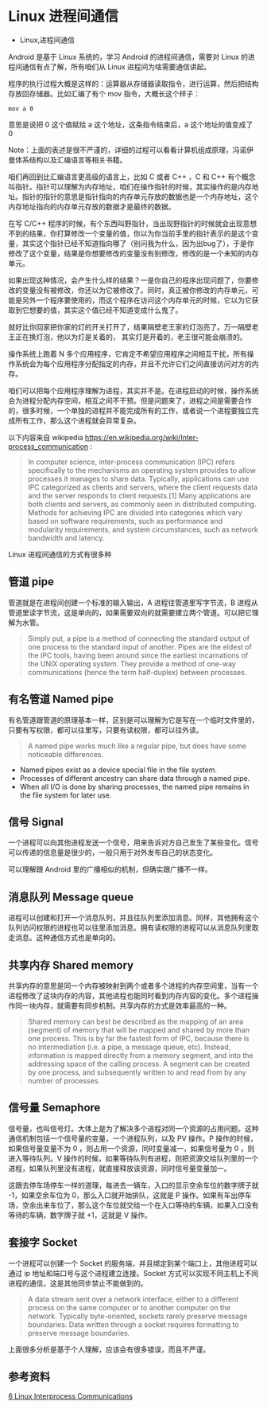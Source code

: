 # Linux 进程间通信
- Linux,进程间通信

Android 是基于 Linux 系统的，学习 Android 的进程间通信，需要对 Linux 的进程间通信有点了解，所有咱们从 Linux 进程间为啥需要通信讲起。


程序的执行过程大概是这样的：运算器从存储器读取指令，进行运算，然后把结构存放回存储器。比如汇编了有个 mov 指令，大概长这个样子：

    mov a 0

意思是说把 0 这个值赋给 a 这个地址，这条指令结束后，a 这个地址的值变成了 0 

Note：上面的表述是很不严谨的，详细的过程可以看看计算机组成原理，冯诺伊曼体系结构以及汇编语言等相关书籍。

咱们再回到比汇编语言更高级的语言上，比如 C 或者 C++ ，C 和 C++ 有个概念叫指针。指针可以理解为内存地址，咱们在操作指针的时候，其实操作的是内存地址。指针的指针的意思是指针指向的内存单元存放的数据也是一个内存地址，这个内存地址指向的内存单元存放的数据才是最终的数据。

在写 C/C++ 程序的时候，有个东西叫野指针，当出现野指针的时候就会出现意想不到的结果，你打算修改一个变量的值，你以为你当前手里的指针表示的是这个变量，其实这个指针已经不知道指向哪了（别问我为什么，因为出bug了），于是你修改了这个变量，结果是你想要修改的变量没有别修改，修改的是一个未知的内存单元。

如果出现这种情况，会产生什么样的结果？一是你自己的程序出现问题了，你要修改的变量没有被修改，你还以为它被修改了。同时，真正被你修改的内存单元，可能是另外一个程序要使用的，而这个程序在访问这个内存单元的时候，它以为它获取到它想要的值，其实这个值已经不知道变成什么鬼了。

就好比你回家把你家的灯的开关打开了，结果隔壁老王家的灯泡亮了。万一隔壁老王正在换灯泡，他以为灯是关着的， 其实灯是开着的，老王很可能会崩溃的。

操作系统上跑着 N 多个应用程序，它肯定不希望应用程序之间相互干扰，所有操作系统会为每个应用程序分配指定的内存，并且不允许它们之间直接访问对方的内存。

咱们可以把每个应用程序理解为进程，其实并不是。在进程启动的时候，操作系统会为进程分配内存空间，相互之间不干预。但是问题来了，进程之间是需要合作的，很多时候，一个单独的进程并不能完成所有的工作，或者说一个进程要独立完成所有工作，那么这个进程就会异常复杂。

以下内容来自 wikipedia <https://en.wikipedia.org/wiki/Inter-process_communication> :

> In computer science, inter-process communication (IPC) refers specifically to the mechanisms an operating system provides to allow processes it manages to share data. Typically, applications can use IPC categorized as clients and servers, where the client requests data and the server responds to client requests.[1] Many applications are both clients and servers, as commonly seen in distributed computing. Methods for achieving IPC are divided into categories which vary based on software requirements, such as performance and modularity requirements, and system circumstances, such as network bandwidth and latency.

Linux 进程间通信的方式有很多种

## 管道 pipe

管道就是在进程间创建一个标准的输入输出，A 进程往管道里写字节流，B 进程从管道里读字节流，这是单向的，如果需要双向的就需要建立两个管道。可以把它理解为水管。

> Simply put, a pipe is a method of connecting the standard output of one process to the standard input of another. Pipes are the eldest of the IPC tools, having been around since the earliest incarnations of the UNIX operating system. They provide a method of one-way communications (hence the term half-duplex) between processes.

## 有名管道 Named pipe

有名管道跟管道的原理基本一样，区别是可以理解为它是写在一个临时文件里的，只要有写权限，都可以往里写，只要有读权限，都可以往外读。

> A named pipe works much like a regular pipe, but does have some noticeable differences.

* Named pipes exist as a device special file in the file system.
* Processes of different ancestry can share data through a named pipe.
* When all I/O is done by sharing processes, the named pipe remains in the file system for later use.

## 信号 Signal

一个进程可以向其他进程发送一个信号，用来告诉对方自己发生了某些变化。信号可以传递的信息量是很少的，一般只用于对外发布自己的状态变化。

可以理解跟 Android 里的广播相似的机制，但确实跟广播不一样。

## 消息队列 Message queue

进程可以创建和打开一个消息队列，并且往队列里添加消息。同样，其他拥有这个队列访问权限的进程也可以往里添加消息。拥有读权限的进程可以从消息队列里取走消息。这种通信方式也是单向的。

## 共享内存 Shared memory

共享内存的意思是同一个内存被映射到两个或者多个进程的内存空间里，当有一个进程修改了这块内存的内容，其他进程也能同时看到内存内容的变化。多个进程操作同一块内存，就需要有同步机制。共享内存的方式是效率最高的一种。

> Shared memory can best be described as the mapping of an area (segment) of memory that will be mapped and shared by more than one process. This is by far the fastest form of IPC, because there is no intermediation (i.e. a pipe, a message queue, etc). Instead, information is mapped directly from a memory segment, and into the addressing space of the calling process. A segment can be created by one process, and subsequently written to and read from by any number of processes.

## 信号量 Semaphore

信号量，也叫信号灯。大体上是为了解决多个进程对同一个资源的占用问题。这种通信机制包括一个信号量的变量，一个进程队列，以及 PV 操作。P 操作的时候，如果信号量变量不为 0 ，则占用一个资源，同时变量减一，如果信号量为 0 ，则进入等待队列。V 操作的时候，如果等待队列有进程，则把资源交给队列里的一个进程，如果队列里没有进程，就直接释放该资源，同时信号量变量加一。

这跟去停车场停车一样的道理，每进去一辆车，入口的显示空余车位的数字牌子就 -1，如果空余车位为 0，那么入口就开始排队，这就是 P 操作。如果有车出停车场，空余出来车位了，那么这个车位就交给一个在入口等待的车辆，如果入口没有等待的车辆，数字牌子就 +1，这就是 V 操作。

## 套接字 Socket

一个进程可以创建一个 Socket 的服务端，并且绑定到某个端口上，其他进程可以通过 ip 地址和端口号与这个进程建立连接。Socket 方式可以实现不同主机上不同进程的通信，这是其他同步禁止不能做到的。

> A data stream sent over a network interface, either to a different process on the same computer or to another computer on the network. Typically byte-oriented, sockets rarely preserve message boundaries. Data written through a socket requires formatting to preserve message boundaries.

上面很多分析是基于个人理解，应该会有很多错误，而且不严谨。

## 参考资料

[6 Linux Interprocess Communications](http://www.tldp.org/LDP/lpg/node7.html)